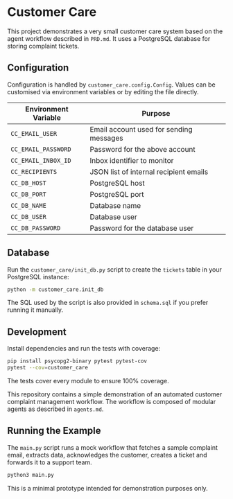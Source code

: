 # Customer Care

This project demonstrates a very small customer care system based on the agent workflow described in `PRD.md`.  It uses a PostgreSQL database for storing complaint tickets.

## Configuration

Configuration is handled by `customer_care.config.Config`.  Values can be customised via environment variables or by editing the file directly.

| Environment Variable | Purpose |
|---------------------|---------|
| `CC_EMAIL_USER` | Email account used for sending messages |
| `CC_EMAIL_PASSWORD` | Password for the above account |
| `CC_EMAIL_INBOX_ID` | Inbox identifier to monitor |
| `CC_RECIPIENTS` | JSON list of internal recipient emails |
| `CC_DB_HOST` | PostgreSQL host |
| `CC_DB_PORT` | PostgreSQL port |
| `CC_DB_NAME` | Database name |
| `CC_DB_USER` | Database user |
| `CC_DB_PASSWORD` | Password for the database user |

## Database

Run the `customer_care/init_db.py` script to create the `tickets` table in your PostgreSQL instance:

```bash
python -m customer_care.init_db
```

The SQL used by the script is also provided in `schema.sql` if you prefer running it manually.

## Development

Install dependencies and run the tests with coverage:

```bash
pip install psycopg2-binary pytest pytest-cov
pytest --cov=customer_care
```

The tests cover every module to ensure 100% coverage.

This repository contains a simple demonstration of an automated customer complaint management workflow. The workflow is composed of modular agents as described in `agents.md`.

## Running the Example

The `main.py` script runs a mock workflow that fetches a sample complaint email, extracts data, acknowledges the customer, creates a ticket and forwards it to a support team.

```bash
python3 main.py
```

This is a minimal prototype intended for demonstration purposes only.

